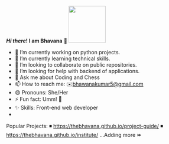  **_Hi there_! I am Bhavana** 👋  <img src="https://media.giphy.com/media/SS8ZlHa3ZA3ZaI71JG/giphy.gif" width="100" height="100"/>

- 🔭 I’m currently working on python projects.
- 🌱 I’m currently learning technical skills.
- 👯 I’m looking to collaborate on public repositories.
- 🤔 I’m looking for help with backend of applications.
- 💬 Ask me about Coding and Chess                       
- 📫 How to reach me:  ✉️bhawanakumar5@gmail.com
- 😄 Pronouns: She/Her
- ⚡ Fun fact: Umm! 🍪 
- ✨ Skills: Front-end web developer
- 
Popular Projects:
 ◾ https://thebhavana.github.io/project-guide/ 
 ◾ https://thebhavana.github.io/institute/
  ...Adding more ⏩
